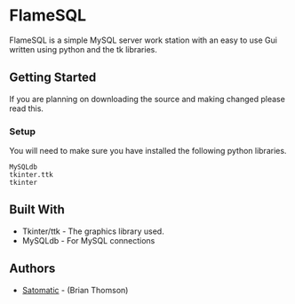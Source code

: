 # FlameSQL

FlameSQL is a simple MySQL server work station with an easy to use Gui written using python and the
tk libraries.

## Getting Started

If you are planning on downloading the source and making changed please read this.

### Setup

You will need to make sure you have installed the following python libraries.

```
MySQLdb
tkinter.ttk
tkinter
```

## Built With

* Tkinter/ttk - The graphics library used.
* MySQLdb - For MySQL connections

## Authors

* [Satomatic](http://www.github.com/Satomatic) - (Brian Thomson)

